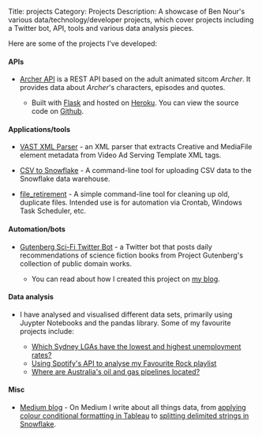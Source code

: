 Title: projects
Category: Projects
Description: A showcase of Ben Nour's various data/technology/developer projects, which cover projects including a Twitter bot, API, tools and various data analysis pieces.

<!-- Google tag (gtag.js) -->
<script async src="https://www.googletagmanager.com/gtag/js?id=G-TFP90633KX"></script>
<script>
  window.dataLayer = window.dataLayer || [];
  function gtag(){dataLayer.push(arguments);}
  gtag('js', new Date());

  gtag('config', 'G-TFP90633KX');
</script>

Here are some of the projects I've developed:

#### APIs

- [Archer API](https://www.archerapi.com/) is a REST API based on the adult animated sitcom *Archer*. It provides data about *Archer*'s characters,
episodes and quotes.

    - Built with [Flask](https://flask.palletsprojects.com/en/2.2.x/) and hosted on [Heroku](https://www.heroku.com/). You can view the source code on [Github](https://github.com/ben-n93/archer_api).

#### Applications/tools

- [VAST XML Parser](https://github.com/ben-n93/VAST_XML_Parser) - an XML parser that extracts Creative and MediaFile element metadata from Video Ad Serving Template XML tags.

- [CSV to Snowflake](https://github.com/ben-n93/CSV_to_Snowflake) - A command-line tool for uploading CSV data to the Snowflake data warehouse.

- [file_retirement](https://github.com/ben-n93/file_retirement) - A simple command-line tool for cleaning up old, duplicate files. Intended use is for automation via Crontab, Windows Task Scheduler, etc.


#### Automation/bots

- [Gutenberg Sci-Fi Twitter Bot](https://twitter.com/Gutenberg_SciFi) - a Twitter bot that posts daily recommendations of science fiction books from Project Gutenberg's collection of public domain works.

    - You can read about how I created this project on [my blog](https://ben-nour.com/how-i-created-a-twitter-bot-that-posts-about-science-fiction-books.html#how-i-created-a-twitter-bot-that-posts-about-science-fiction-books).

#### Data analysis

- I have analysed and visualised different data sets, primarily using Juypter Notebooks and the pandas library. Some of my favourite projects include:

    - [Which Sydney LGAs have the lowest and highest unemployment rates?](https://ben-nour.com/which-sydney-lgas-have-the-lowest-and-highest-unemployment-rates.html)
    - [Using Spotify's API to analyse my Favourite Rock playlist](https://ben-nour.com/using-spotifys-api-to-analyse-my-favourite-rock-playlist.html)
    - [Where are Australia's oil and gas pipelines located?](https://ben-nour.com/where-are-australias-oil-and-gas-pipelines-located.html)

#### Misc

- [Medium blog](https://medium.com/@ben.nour_68691) - On Medium I write about all things data, from [applying colour conditional formatting in Tableau](https://medium.com/@ben.nour_68691/applying-colour-conditional-formatting-to-individual-table-columns-in-tableau-23e6e82d8251) to 
[splitting delimited strings in Snowflake](https://medium.com/@ben.nour_68691/splitting-a-delimited-string-column-into-rows-using-snowflake-84930d257910).
